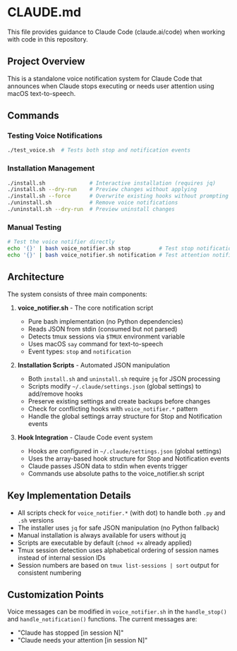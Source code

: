 # CLAUDE.md

This file provides guidance to Claude Code (claude.ai/code) when working with code in this repository.

## Project Overview

This is a standalone voice notification system for Claude Code that announces when Claude stops executing or needs user attention using macOS text-to-speech.

## Commands

### Testing Voice Notifications
```bash
./test_voice.sh  # Tests both stop and notification events
```

### Installation Management
```bash
./install.sh              # Interactive installation (requires jq)
./install.sh --dry-run    # Preview changes without applying
./install.sh --force      # Overwrite existing hooks without prompting
./uninstall.sh            # Remove voice notifications
./uninstall.sh --dry-run  # Preview uninstall changes
```

### Manual Testing
```bash
# Test the voice notifier directly
echo '{}' | bash voice_notifier.sh stop         # Test stop notification
echo '{}' | bash voice_notifier.sh notification # Test attention notification
```

## Architecture

The system consists of three main components:

1. **voice_notifier.sh** - The core notification script
   - Pure bash implementation (no Python dependencies)
   - Reads JSON from stdin (consumed but not parsed)
   - Detects tmux sessions via `$TMUX` environment variable
   - Uses macOS `say` command for text-to-speech
   - Event types: `stop` and `notification`

2. **Installation Scripts** - Automated JSON manipulation
   - Both `install.sh` and `uninstall.sh` require `jq` for JSON processing
   - Scripts modify `~/.claude/settings.json` (global settings) to add/remove hooks
   - Preserve existing settings and create backups before changes
   - Check for conflicting hooks with `voice_notifier.*` pattern
   - Handle the global settings array structure for Stop and Notification events

3. **Hook Integration** - Claude Code event system
   - Hooks are configured in `~/.claude/settings.json` (global settings)
   - Uses the array-based hook structure for Stop and Notification events
   - Claude passes JSON data to stdin when events trigger
   - Commands use absolute paths to the voice_notifier.sh script

## Key Implementation Details

- All scripts check for `voice_notifier.*` (with dot) to handle both `.py` and `.sh` versions
- The installer uses `jq` for safe JSON manipulation (no Python fallback)
- Manual installation is always available for users without jq
- Scripts are executable by default (`chmod +x` already applied)
- Tmux session detection uses alphabetical ordering of session names instead of internal session IDs
- Session numbers are based on `tmux list-sessions | sort` output for consistent numbering

## Customization Points

Voice messages can be modified in `voice_notifier.sh` in the `handle_stop()` and `handle_notification()` functions. The current messages are:
- "Claude has stopped [in session N]"
- "Claude needs your attention [in session N]"